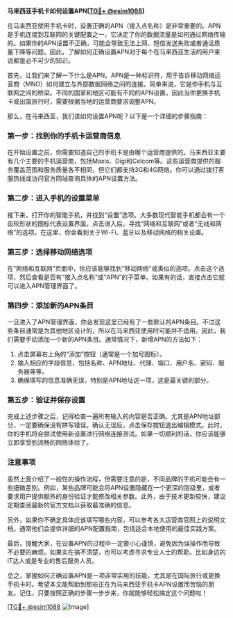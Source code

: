 **马来西亚手机卡如何设置APN[[TG💪+ @esim1088](https://t.me/s/esim1088)]**

在马来西亚使用手机卡时，设置正确的APN（接入点名称）是非常重要的。APN是手机连接到互联网的关键配置之一，它决定了你的数据流量是如何通过网络传输的。如果你的APN设置不正确，可能会导致无法上网、短信发送失败或者通话质量下降等问题。因此，了解如何正确设置APN对于每个在马来西亚生活的用户来说都是必不可少的知识。

首先，让我们来了解一下什么是APN。APN是一种标识符，用于告诉移动网络运营商（MNO）如何建立与外部数据网络之间的连接。简单来说，它是你手机与互联网之间的桥梁。不同的国家和地区可能有不同的APN设置，因此当你更换手机卡或出国旅行时，需要根据当地的运营商要求调整APN。

那么，在马来西亚，我们该如何设置APN呢？以下是一个详细的步骤指南：

### 第一步：找到你的手机卡运营商信息

在开始设置之前，你需要知道自己的手机卡是由哪个运营商提供的。马来西亚主要有几个主要的手机运营商，包括Maxis、Digi和Celcom等。这些运营商提供的服务覆盖范围和服务质量各不相同，但它们都支持3G和4G网络。你可以通过拨打客服热线或访问官方网站查询具体的APN设置方法。

### 第二步：进入手机的设置菜单

接下来，打开你的智能手机，并找到“设置”选项。大多数现代智能手机都会有一个齿轮形状的图标代表设置界面。点击进入后，寻找“网络和互联网”或者“无线和网络”的选项。在这里，你会看到关于Wi-Fi、蓝牙以及移动网络的相关设置。

### 第三步：选择移动网络选项

在“网络和互联网”页面中，你应该能够找到“移动网络”或类似的选项。点击这个选项，然后查看是否有“接入点名称”或“APN”的子菜单。如果有的话，直接点击它就可以进入APN管理界面了。

### 第四步：添加新的APN条目

一旦进入了APN管理界面，你会发现这里已经有了一些默认的APN条目。不过这些条目通常是为其他地区设计的，所以在马来西亚使用时可能并不适用。因此，我们需要手动添加一个新的APN条目。通常情况下，新增APN的方法如下：

1. 点击屏幕右上角的“添加”按钮（通常是一个加号图标）。
2. 输入相应的字段信息，包括名称、APN地址、代理、端口、用户名、密码、服务器等等。
3. 确保填写的信息准确无误，特别是APN地址这一项，这是最关键的部分。

### 第五步：验证并保存设置

完成上述步骤之后，记得检查一遍所有输入的内容是否正确。尤其是APN地址部分，一定要确保没有拼写错误。确认无误后，点击保存按钮退出编辑模式。此时，你的手机将会尝试使用新设置进行网络连接测试。如果一切顺利的话，你应该能够立即享受到流畅的网络体验了。

### 注意事项

虽然上面介绍了一般性的操作流程，但需要注意的是，不同品牌的手机可能会有一些细微差别。例如，某些品牌可能会将APN设置隐藏在一个更深的层级里，或者要求用户提供额外的身份验证才能修改相关参数。此外，由于技术更新较快，建议定期查阅最新的官方文档以获取最准确的信息。

另外，如果你不确定具体应该填写哪些内容，可以参考各大运营商官网上的说明文档。通常他们会提供详细的APN配置指南，包括适合本地使用的最佳实践方案。

最后，提醒大家，在设置APN的过程中一定要小心谨慎，避免因为误操作而导致不必要的麻烦。如果实在搞不清楚，也可以考虑寻求专业人士的帮助，比如身边的IT达人或是专业的售后服务人员。

总之，掌握如何正确设置APN是一项非常实用的技能，尤其是在国际旅行或更换手机卡时。希望本文能帮助到那些正在为马来西亚手机卡APN设置而苦恼的朋友。记住，只要按照正确的步骤一步步来，你就能够轻松搞定这个问题啦！

[[TG💪+ @esim1088](https://t.me/s/esim1088) ![Image](https://i.postimg.cc/4NQfJmqS/Snipaste-2025-05-13-00-14-12.png)]